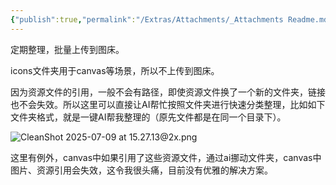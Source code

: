 ```yaml
---
{"publish":true,"permalink":"/Extras/Attachments/_Attachments Readme.md","created":"2025-06-24","modified":"2025-07-09","cssclasses":""}
---
```



定期整理，批量上传到图床。

icons文件夹用于canvas等场景，所以不上传到图床。

因为资源文件的引用，一般不会有路径，即使资源文件换了一个新的文件夹，链接也不会失效。所以这里可以直接让AI帮忙按照文件夹进行快速分类整理，比如如下文件夹格式，就是一键AI帮我整理的（原先文件都是在同一个目录下）。

![CleanShot 2025-07-09 at 15.27.13@2x.png](https://pub-pic.oldwinter.top/2025/07/6c582ac8518bca19bb41307dc4e361ad.png)

这里有例外，canvas中如果引用了这些资源文件，通过ai挪动文件夹，canvas中图片、资源引用会失效，这令我很头痛，目前没有优雅的解决方案。
